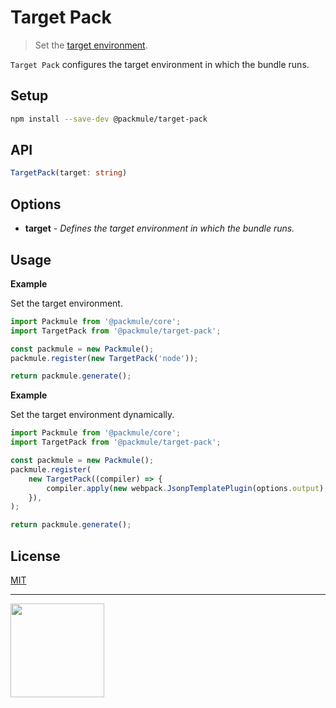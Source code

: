 # Target Pack

> Set the [target environment](https://webpack.js.org/configuration/target/).

`Target Pack` configures the target environment in which the bundle runs.

## Setup

```bash
npm install --save-dev @packmule/target-pack
```

## API

```ts
TargetPack(target: string)
```

## Options

-   **target** - _Defines the target environment in which the bundle runs._

## Usage

**Example**

Set the target environment.

```ts
import Packmule from '@packmule/core';
import TargetPack from '@packmule/target-pack';

const packmule = new Packmule();
packmule.register(new TargetPack('node'));

return packmule.generate();
```

**Example**

Set the target environment dynamically.

```ts
import Packmule from '@packmule/core';
import TargetPack from '@packmule/target-pack';

const packmule = new Packmule();
packmule.register(
    new TargetPack((compiler) => {
        compiler.apply(new webpack.JsonpTemplatePlugin(options.output), new webpack.LoaderTargetPlugin('web'));
    }),
);

return packmule.generate();
```

## License

[MIT](https://choosealicense.com/licenses/mit/)

---

[<img src="https://www.pixelart.at/fileadmin/images/logo-new/logo.svg" width="150">](https://www.pixelart.at/)
